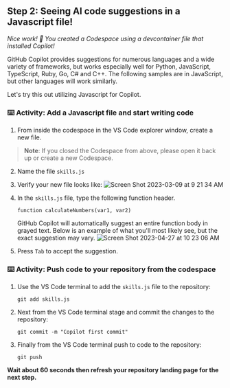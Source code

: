 <!--
  <<< Author notes: Step 2 >>>
  Start this step by acknowledging the previous step.
  Define terms and link to docs.github.com.
-->

## Step 2: Seeing AI code suggestions in a Javascript file!

_Nice work! :tada: You created a Codespace using a devcontainer file that installed Copilot!_

GitHub Copilot provides suggestions for numerous languages and a wide variety of frameworks, but works especially well for Python, JavaScript, TypeScript, Ruby, Go, C# and C++. The following samples are in JavaScript, but other languages will work similarly.

Let's try this out utilizing Javascript for Copilot.

### :keyboard: Activity: Add a Javascript file and start writing code

1. From inside the codespace in the VS Code explorer window, create a new file.

> **Note**:
> If you closed the Codespace from above, please open it back up or create a new Codespace.

2. Name the file `skills.js`
3. Verify your new file looks like:
   ![Screen Shot 2023-03-09 at 9 21 34 AM](https://user-images.githubusercontent.com/26442605/224105906-d1beb531-b747-4c7a-85ba-a12526488422.png)
4. In the `skills.js` file, type the following function header.

   ```
   function calculateNumbers(var1, var2)
   ```

   GitHub Copilot will automatically suggest an entire function body in grayed text. Below is an example of what you'll most likely see, but the exact suggestion may vary.
   ![Screen Shot 2023-04-27 at 10 23 06 AM](https://user-images.githubusercontent.com/26442605/234941079-b4bf3e9d-fc70-4b20-b74c-0ee753ba344e.png)

5. Press `Tab` to accept the suggestion.

### :keyboard: Activity: Push code to your repository from the codespace

1. Use the VS Code terminal to add the `skills.js` file to the repository:

   ```
   git add skills.js
   ```

2. Next from the VS Code terminal stage and commit the changes to the repository:

   ```
   git commit -m "Copilot first commit"
   ```

3. Finally from the VS Code terminal push to code to the repository:

   ```
   git push
   ```

**Wait about 60 seconds then refresh your repository landing page for the next step.**
